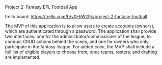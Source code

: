 Project 2: Fantasy EPL Football App

trello board: https://trello.com/b/v0FhW29k/project-2-fantasy-football

The MVP of this application is to allow users to create accounts (owners), which are authenticated through a password. The application shall provide two interfaces: one for the administrator/commissioner of the league, to conduct CRUD actions behind the scnes, and one for owners who only participate in the fantasy league. For added color, the MVP shall include a full list of eligible players to choose from, once teams, rosters, and drafting are implemented.


